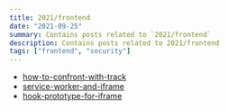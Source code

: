 ```yaml
---
title: 2021/frontend
date: "2021-09-25"
summary: Contains posts related to `2021/frontend`
description: Contains posts related to 2021/frontend
tags: ["frontend", "security"]
---
```


+ [how-to-confront-with-track](/2021/frontend/how_to_confront_with_track)
+ [service-worker-and-iframe](/2021/frontend/service_worker_and_iframe)
+ [hook-prototype-for-iframe](/2021/frontend/hook_prototype_for_iframe)
